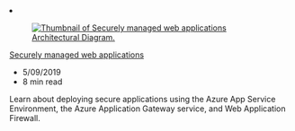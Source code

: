 <!-- This file is automatically generated by build/architectures/build_index.py. Any updates will be lost. -->

<!-- markdownlint-disable MD033 -->

<li class="grid-item item-column" data-categories="Security Web ">
<article class="card">
    <div class="card-header has-margin-bottom-none" aria-hidden="true">
        <figure class="image diagram has-height-175 has-overflow-hidden level">
            <a href="/azure/architecture/example-scenario/apps/fully-managed-secure-apps"><img src="/azure/architecture/browse/thumbs/fully-managed-secure-apps.png" class="diagram" alt="Thumbnail of Securely managed web applications Architectural Diagram." data-linktype="relative-path"></a>
        </figure>
    </div>
    <div class="card-content">
        <a class="card-content-title has-margin-top-none" href="/azure/architecture/example-scenario/apps/fully-managed-secure-apps">
            <p>Securely managed web applications</p>
        </a>
        <ul class="card-content-metadata">
            <li>5/09/2019</li>
            <li>8 min read</li>
        </ul>
        <p class="card-content-description">Learn about deploying secure applications using the Azure App Service Environment, the Azure Application Gateway service, and Web Application Firewall.</p>
        <div class="bottom-to-top-fade is-hidden-mobile"></div>
    </div>
</article>
</li>
